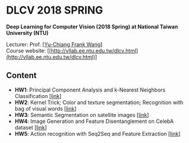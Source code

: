 # DLCV 2018 SPRING
**Deep Learning for Computer Vision (2018 Spring) at National Taiwan University (NTU)**

Lecturer: Prof. [[Yu-Chiang Frank Wang](http://vllab.ee.ntu.edu.tw/members.html)]  
Course website: [[http://vllab.ee.ntu.edu.tw/dlcv.html](http://vllab.ee.ntu.edu.tw/dlcv.html)]

## Content
* **HW1**: Principal Component Analysis and k-Nearest Neighbors Classification [[link](https://github.com/benchang0424/DLCV2018SPRING/tree/master/hw1)]
* **HW2**: Kernel Trick; Color and texture segmentation; Recognition with bag of visual words [[link](https://github.com/benchang0424/DLCV2018SPRING/tree/master/hw2)]
* **HW3**: Semantic Segmentation on satellite images [[link](https://github.com/benchang0424/DLCV2018SPRING/tree/master/hw3)] 
* **HW4**: Image Generation and Feature Disentanglement on CelebA dataset [[link](https://github.com/benchang0424/DLCV2018SPRING/tree/master/hw4)] 
* **HW5**: Action recognition with Seq2Seq and Feature Extraction [[link](https://github.com/benchang0424/DLCV2018SPRING/tree/master/hw5)]

